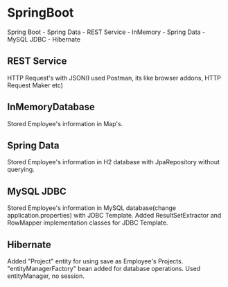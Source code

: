 # SpringBoot
Spring Boot - Spring Data - REST Service - InMemory - Spring Data - MySQL JDBC - Hibernate

REST Service
----------------
HTTP Request's with JSON(I used Postman, its like browser addons, HTTP Request Maker etc)

InMemoryDatabase
----------------
Stored Employee's information in Map's.

Spring Data
----------------
Stored Employee's information in H2 database with JpaRepository without querying.

MySQL JDBC
----------------
Stored Employee's information in MySQL database(change application.properties) with JDBC Template.
Added ResultSetExtractor and RowMapper implementation classes for JDBC Template.

Hibernate
----------------
Added "Project" entity for using save as Employee's Projects.
"entityManagerFactory" bean added for database operations.
Used entityManager, no session. 
